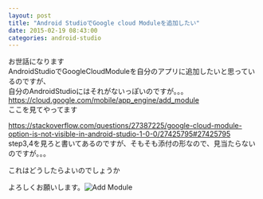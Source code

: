 ```yaml
---
layout: post
title: "Android StudioでGoogle cloud Moduleを追加したい"
date: 2015-02-19 08:43:00
categories: android-studio
---
```

<p>お世話になります<br>
AndroidStudioでGoogleCloudModuleを自分のアプリに追加したいと思っているのですが、<br>
自分のAndroidStudioにはそれがないっぽいのですが。。。<br>
<a href="https://cloud.google.com/mobile/app_engine/add_module" rel="nofollow noreferrer">https://cloud.google.com/mobile/app_engine/add_module</a><br>
ここを見てやってます</p>

<p><a href="https://stackoverflow.com/questions/27387225/google-cloud-module-option-is-not-visible-in-android-studio-1-0-0/27425795#27425795">https://stackoverflow.com/questions/27387225/google-cloud-module-option-is-not-visible-in-android-studio-1-0-0/27425795#27425795</a><br>
step3,4を見ろと書いてあるのですが、そもそも添付の形なので、見当たらないのですが。。。</p>

<p>これはどうしたらよいのでしょうか</p>

<p>よろしくお願いします。<img src="https://i.stack.imgur.com/rfn7M.png" alt="Add Module"></p>
